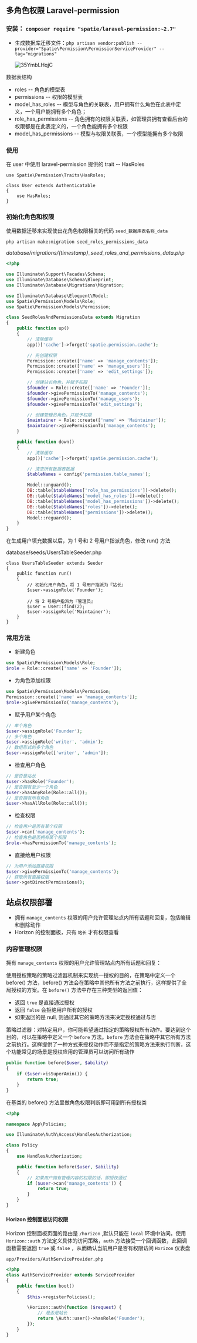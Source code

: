 ## 多角色权限 Laravel-permission

### 安装： `composer require "spatie/laravel-permission:~2.7"`

* 生成数据库迁移文件：`php artisan vendor:publish --provider="Spatie\Permission\PermissionServiceProvider" --tag="migrations"`

  ![35YmbLHqjC](C:\Users\76073\Pictures\35YmbLHqjC.png)

数据表结构

* roles -- 角色的模型表
* permissions -- 权限的模型表
* model_has_roles -- 模型与角色的关联表，用户拥有什么角色在此表中定义，一个用户能拥有多个角色；
* role_has_permissions -- 角色拥有的权限关联表，如管理员拥有查看后台的权限都是在此表定义的，一个角色能拥有多个权限
* model_has_permissions -- 模型与权限关联表，一个模型能拥有多个权限

### 使用

在 user 中使用 laravel-permission 提供的 trait -- HasRoles

```
use Spatie\Permission\Traits\HasRoles;

class User extends Authenticatable
{
    use HasRoles;
}
```

### 初始化角色和权限

使用数据迁移来实现使出花角色权限相关的代码 `seed_数据库表名称_data`

`php artisan make:migration seed_roles_permissions_data`

*database/migrations/{timestamp}_seed_roles_and_permissions_data.php*

```php
<?php

use Illuminate\Support\Facades\Schema;
use Illuminate\Database\Schema\Blueprint;
use Illuminate\Database\Migrations\Migration;

use Illuminate\Database\Eloquent\Model;
use Spatie\Permission\Models\Role;
use Spatie\Permission\Models\Permission;

class SeedRolesAndPermissionsData extends Migration
{
    public function up()
    {
        // 清除缓存
        app()['cache']->forget('spatie.permission.cache');

        // 先创建权限
        Permission::create(['name' => 'manage_contents']);
        Permission::create(['name' => 'manage_users']);
        Permission::create(['name' => 'edit_settings']);

        // 创建站长角色，并赋予权限
        $founder = Role::create(['name' => 'Founder']);
        $founder->givePermissionTo('manage_contents');
        $founder->givePermissionTo('manage_users');
        $founder->givePermissionTo('edit_settings');

        // 创建管理员角色，并赋予权限
        $maintainer = Role::create(['name' => 'Maintainer']);
        $maintainer->givePermissionTo('manage_contents');
    }

    public function down()
    {
        // 清除缓存
        app()['cache']->forget('spatie.permission.cache');

        // 清空所有数据表数据
        $tableNames = config('permission.table_names');

        Model::unguard();
        DB::table($tableNames['role_has_permissions'])->delete();
        DB::table($tableNames['model_has_roles'])->delete();
        DB::table($tableNames['model_has_permissions'])->delete();
        DB::table($tableNames['roles'])->delete();
        DB::table($tableNames['permissions'])->delete();
        Model::reguard();
    }
}
```

在生成用户填充数据以后，为 1 号和 2 号用户指派角色，修改 run() 方法

database/seeds/UsersTableSeeder.php

```
class UsersTableSeeder extends Seeder
{
    public function run()
    {
        // 初始化用户角色，将 1 号用户指派为『站长』
        $user->assignRole('Founder');

        // 将 2 号用户指派为『管理员』
        $user = User::find(2);
        $user->assignRole('Maintainer');
    }
}
```

### 常用方法

* 新建角色

```php
use Spatie\Permission\Models\Role;
$role = Role::create(['name' => 'Founder']);
```

* 为角色添加权限

```php
use Spatie\Permission\Models\Permission;
Permission::create(['name' => 'manage_contents']);
$role->givePermissionTo('manage_contents');
```

* 赋予用户某个角色

```php
// 单个角色
$user->assignRole('Founder');
// 多个角色
$user->assignRole('writer', 'admin');
// 数组形式的多个角色
$user->assignRole(['writer', 'admin']);
```

* 检查用户角色

```php
// 是否是站长
$user->hasRole('Founder');
// 是否拥有至少一个角色
$user->hasAnyRole(Role::all());
// 是否拥有所有角色
$user->hasAllRole(Role::all());
```

* 检查权限

```php
// 检查用户是否有某个权限
$user->can('manage_contents');
// 检查角色是否拥有某个权限
$role->hasPermissionTo('manage_contents');
```

* 直接给用户权限

```php
// 为用户添加直接权限
$user->givePermissionTo('manage_contents');
// 获取所有直接权限
$user->getDirectPermissions();
```

## 站点权限部署

* 拥有 `manage_contents` 权限的用户允许管理站点内所有话题和回复，包括编辑和删除动作
* Horizon 的控制面板，只有 `站长` 才有权限查看

### 内容管理权限

拥有 `manage_contents` 权限的用户允许管理站点内所有话题和回复：

使用授权策略的策略过滤器机制来实现统一授权的目的，在策略中定义一个 before() 方法，before() 方法会在策略中其他所有方法之前执行，这样提供了全局授权的方案。在 `before()` 方法中存在三种类型的返回值：

* 返回 `true` 是直接通过授权
* 返回 `false` 会拒绝用户所有的授权
* 如果返回的是 null, 则通过其它的策略方法来决定授权通过与否

策略过滤器：对特定用户，你可能希望通过指定的策略授权所有动作。要达到这个目的，可以在策略中定义一个 `before` 方法。`before` 方法会在策略中其它所有方法之前执行。这样提供了一种方式来授权动作而不是指定的策略方法来执行判断，这个功能常见的场景是授权应用的管理员可以访问所有动作

```php
public function before($user, $ability)
{
    if ($user->isSuperAmin()) {
        return true;
    }
}
```

在基类的 before() 方法里做角色权限判断即可用到所有授权类

```php
<?php

namespace App\Policies;

use Illuminate\Auth\Access\HandlesAuthorization;

class Policy
{
    use HandlesAuthorization;

    public function before($user, $ability)
    {
        // 如果用户拥有管理内容的权限的话，即授权通过
        if ($user->can('manage_contents')) {
            return true;
        }
    }
}
```

#### Horizon 控制面板访问权限

Horizon 控制面板页面的路由是 `/horizon` ,默认只能在 `local` 环境中访问。使用 `Horizon::auth` 方法定义具体的访问策略，`auth` 方法接受一个回调函数，此回调函数需要返回 `true` 或 `false` ，从而确认当前用户是否有权限访问 `Horizon` 仪表盘

`app/Providers/AuthServiceProvider.php`

```php
<?php
class AuthServiceProvider extends ServiceProvider
{
    public function boot()
    {
        $this->registerPolicies();

        \Horizon::auth(function ($request) {
            // 是否是站长
            return \Auth::user()->hasRole('Founder');
        });
    }
}
```

